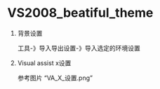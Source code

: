 # VS2008_beatiful_theme

1. 背景设置

   工具-》导入导出设置-》导入选定的环境设置
   
2. Visual assist x设置

   参考图片 “VA_X_设置.png”